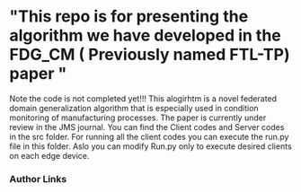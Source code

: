 # "This repo is for presenting the algorithm we have developed in the FDG_CM ( Previously named FTL-TP) paper "
Note the code is not completed yet!!!
This alogirhtm is a novel federated domain generalization algorithm that is especially used in condition monitoring of manufacturing processes. The paper is currently under review in the JMS journal.
You can find the Client codes and Server codes in the src folder. For running all the client codes you can execute the run.py file in this folder. Aslo you can modify Run.py only to execute desired clients on each edge device. 


### Author Links

